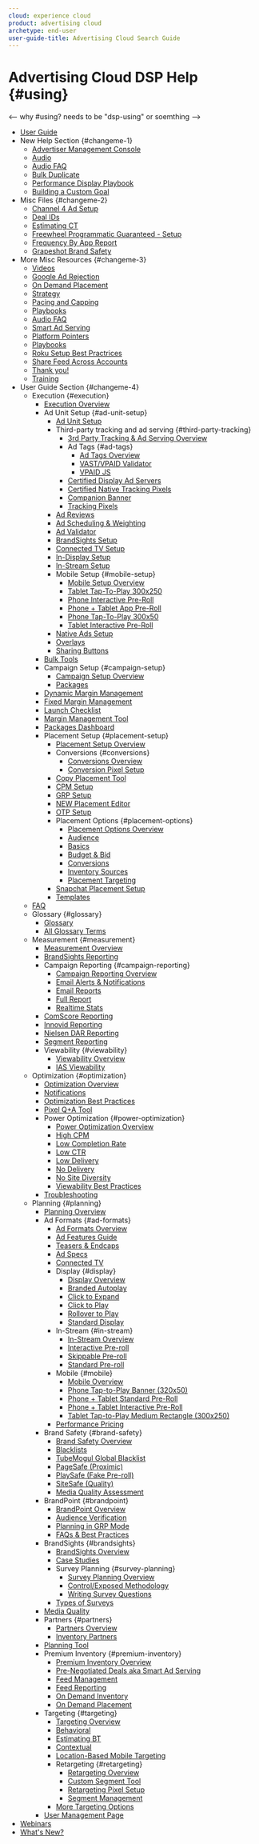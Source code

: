 ```yaml
---
cloud: experience cloud
product: advertising cloud
archetype: end-user
user-guide-title: Advertising Cloud Search Guide
---
```


# Advertising Cloud DSP Help {#using}
<-- why #using? needs to be "dsp-using" or soemthing -->

+ [User Guide](misc-not-in-toc/user-guide.md)
+ New Help Section {#changeme-1}
  + [Advertiser Management Console](misc-not-in-toc/new/advertiser-management-console.md)
  + [Audio](misc-not-in-toc/new/audio.md)
  + [Audio FAQ](misc-not-in-toc/new/audio/audio-faq.md)
  + [Bulk Duplicate](misc-not-in-toc/new/bulk-duplicate.md)
  + [Performance Display Playbook](misc-not-in-toc/new/performance-display-playbook.md)
  + [Building a Custom Goal](misc-not-in-toc/new/performance-display-playbook/building-a-custom-goal.md)
+ Misc Files {#changeme-2}
  + [Channel 4 Ad Setup](misc-not-in-toc/channel4.md)
  + [Deal IDs](misc-not-in-toc/deal-ids.md)
  + [Estimating CT](misc-not-in-toc/estimating-ct.md)
  + [Freewheel Programmatic Guaranteed - Setup](misc-not-in-toc/freewheel-programmatic-guaranteed-setup.md)
  + [Frequency By App Report](misc-not-in-toc/frequency-by-app-report.md)
  + [Grapeshot Brand Safety](misc-not-in-toc/grapeshot-brand-safety.md)
+ More Misc Resources {#changeme-3}
  + [Videos](misc-not-in-toc/page-id-1273.md)
  + [Google Ad Rejection](misc-not-in-toc/page-id-3605.md)
  + [On Demand Placement](misc-not-in-toc/page-id-4767.md)
  + [Strategy](misc-not-in-toc/page-id-5177.md)
  + [Pacing and Capping](misc-not-in-toc/page-id-6978.md)
  + [Playbooks](misc-not-in-toc/page-id-7499.md)
  + [Audio FAQ](misc-not-in-toc/page-id-7624.md)
  + [Smart Ad Serving](misc-not-in-toc/page-id-7700.md)
  + [Platform Pointers](misc-not-in-toc/platform-pointers.md)
  + [Playbooks](misc-not-in-toc/playbooks.md)
  + [Roku Setup Best Practrices](misc-not-in-toc/roku-best-practices.md)
  + [Share Feed Across Accounts](misc-not-in-toc/share-feed-across-accounts.md)
  + [Thank you!](misc-not-in-toc/thank.md)
  + [Training](misc-not-in-toc/training.md)
+ User Guide Section {#changeme-4}
  + Execution {#execution}
    + [Execution Overview](execution.md)
    + Ad Unit Setup {#ad-unit-setup}
      + [Ad Unit Setup](execution/ad-unit-setup.md)
      + Third-party tracking and ad serving {#third-party-tracking}
        + [3rd Party Tracking & Ad Serving Overview](execution/ad-unit-setup/3rd-party-tracking-adserving.md)
        + Ad Tags {#ad-tags}
          + [Ad Tags Overview](execution/ad-unit-setup/3rd-party-tracking-adserving/ad-tags.md)
          + [VAST/VPAID Validator](execution/ad-unit-setup/3rd-party-tracking-adserving/ad-tags/vastvpaid-validator.md)
          + [VPAID JS](execution/ad-unit-setup/3rd-party-tracking-adserving/ad-tags/vpaid-js.md)
        + [Certified Display Ad Servers](execution/ad-unit-setup/3rd-party-tracking-adserving/certified-display-ad-servers.md)
        + [Certified Native Tracking Pixels](execution/ad-unit-setup/3rd-party-tracking-adserving/certified-native-tracking-pixels.md)
        + [Companion Banner](execution/ad-unit-setup/3rd-party-tracking-adserving/companion-banner.md)
        + [Tracking Pixels](execution/ad-unit-setup/3rd-party-tracking-adserving/tracking-pixels.md)
      + [Ad Reviews](execution/ad-unit-setup/ad-reviews.md)
      + [Ad Scheduling & Weighting](execution/ad-unit-setup/ad-scheduling-weighting.md)
      + [Ad Validator](execution/ad-unit-setup/ad-validator.md)
      + [BrandSights Setup](execution/ad-unit-setup/brandsights-setup.md)
      + [Connected TV Setup](execution/ad-unit-setup/connected-tv-setup.md)
      + [In-Display Setup](execution/ad-unit-setup/in-display-setup.md)
      + [In-Stream Setup](execution/ad-unit-setup/in-stream-setup.md)
      + Mobile Setup {#mobile-setup}
        + [Mobile Setup Overview](execution/ad-unit-setup/mobile-setup.md)
        + [Tablet Tap-To-Play 300x250](execution/ad-unit-setup/mobile-setup/mobile-app-ctp.md)
        + [Phone Interactive Pre-Roll](execution/ad-unit-setup/mobile-setup/mobile-app-interactive.md)
        + [Phone + Tablet App Pre-Roll](execution/ad-unit-setup/mobile-setup/mobile-app-pr.md)
        + [Phone Tap-To-Play 300x50](execution/ad-unit-setup/mobile-setup/mobile-web-ctp.md)
        + [Tablet Interactive Pre-Roll](execution/ad-unit-setup/mobile-setup/tablet-app-interactive.md)
      + [Native Ads Setup](execution/ad-unit-setup/native-setup.md)
      + [Overlays](execution/ad-unit-setup/overlay.md)
      + [Sharing Buttons](execution/ad-unit-setup/sharing-buttons.md)
    + [Bulk Tools](execution/bulk-tools.md)
    + Campaign Setup {#campaign-setup}
      + [Campaign Setup Overview](execution/campaign-setup.md)
      + [Packages](execution/campaign-setup/packages.md)
    + [Dynamic Margin Management](execution/dynamicmargin.md)
    + [Fixed Margin Management](execution/fixedmargin.md)
    + [Launch Checklist](execution/launch-checklist.md)
    + [Margin Management Tool](execution/margin-management-tool.md)
    + [Packages Dashboard](execution/packages-dashboard.md)
    + Placement Setup {#placement-setup}
      + [Placement Setup Overview](execution/placement-setup.md)
      + Conversions {#conversions}
        + [Conversions Overview](execution/placement-setup/conversions.md)
        + [Conversion Pixel Setup](execution/placement-setup/conversions/conversion-pixel-setup.md)
      + [Copy Placement Tool](execution/placement-setup/copy-placement-tool.md)
      + [CPM Setup](execution/placement-setup/cpm-setup.md)
      + [GRP Setup](execution/placement-setup/grp-setup.md)
      + [NEW Placement Editor](execution/placement-setup/introducing-the-new-placement-editor.md)
      + [OTP Setup](execution/placement-setup/otp-setup.md)
      + Placement Options {#placement-options}
        + [Placement Options Overview](execution/placement-setup/placement-options.md)
        + [Audience](execution/placement-setup/placement-options/audience.md)
        + [Basics](execution/placement-setup/placement-options/basics.md)
        + [Budget & Bid](execution/placement-setup/placement-options/budget-bid.md)
        + [Conversions](execution/placement-setup/placement-options/conversions-2.md)
        + [Inventory Sources](execution/placement-setup/placement-options/inventory-sources.md)
        + [Placement Targeting](execution/placement-setup/placement-options/placement-targeting.md)
      + [Snapchat Placement Setup](execution/placement-setup/snapchat-placement-setup.md)
      + [Templates](execution/placement-setup/templates.md)
  + [FAQ](faq.md)
  + Glossary {#glossary}
    + [Glossary](glossary.md)
    + [All Glossary Terms](glossary/all-terms.md)
  + Measurement {#measurement}
    + [Measurement Overview](measurement.md)
    + [BrandSights Reporting](measurement/brandsights-reporting.md)
    + Campaign Reporting {#campaign-reporting}
      + [Campaign Reporting Overview](measurement/campaign-reporting.md)
      + [Email Alerts & Notifications](measurement/campaign-reporting/email-alerts-notifications.md)
      + [Email Reports](measurement/campaign-reporting/email-reports.md)
      + [Full Report](measurement/campaign-reporting/full-report.md)
      + [Realtime Stats](measurement/campaign-reporting/realtime-stats.md)
    + [ComScore Reporting](measurement/comscore-vce.md)
    + [Innovid Reporting](measurement/innovid-reporting.md)
    + [Nielsen DAR Reporting](measurement/nielsen-ocr-reporting.md)
    + [Segment Reporting](measurement/segment-reporting.md)
    + Viewability {#viewability}
      + [Viewability Overview](measurement/viewability.md)
      + [IAS Viewability](measurement/viewability/ias-integration.md)
  + Optimization {#optimization}
    + [Optimization Overview](optimization.md)
    + [Notifications](optimization/notifications.md)
    + [Optimization Best Practices](optimization/optimization-goals.md)
    + [Pixel Q+A Tool](optimization/pixel-qa-tool.md)
    + Power Optimization {#power-optimization}
      + [Power Optimization Overview](optimization/power-optimization.md)
      + [High CPM](optimization/power-optimization/high-cpm.md)
      + [Low Completion Rate](optimization/power-optimization/low-completion-rate.md)
      + [Low CTR](optimization/power-optimization/low-ctr.md)
      + [Low Delivery](optimization/power-optimization/low-delivery.md)
      + [No Delivery](optimization/power-optimization/no-delivery.md)
      + [No Site Diversity](optimization/power-optimization/no-site-diversity.md)
      + [Viewability Best Practices](optimization/power-optimization/viewability-best-practices.md)
    + [Troubleshooting](optimization/troubleshooting.md)
  + Planning {#planning}
    + [Planning Overview](planning.md)
    + Ad Formats {#ad-formats}
      + [Ad Formats Overview](planning/ad-formats.md)
      + [Ad Features Guide](planning/ad-formats/ad-features-guide.md)
      + [Teasers & Endcaps](planning/ad-formats/ad-features-guide/teasers-endcaps.md)
      + [Ad Specs](planning/ad-formats/ad-specs.md)
      + [Connected TV](planning/ad-formats/connected-tv.md)
      + Display {#display}
        + [Display Overview](planning/ad-formats/in-display.md)
        + [Branded Autoplay](planning/ad-formats/in-display/branded-autoplay.md)
        + [Click to Expand](planning/ad-formats/in-display/click-to-expand.md)
        + [Click to Play](planning/ad-formats/in-display/click-to-play.md)
        + [Rollover to Play](planning/ad-formats/in-display/rollover-to-play.md)
        + [Standard Display](planning/ad-formats/in-display/standard-display.md)
      + In-Stream {#in-stream}
        + [In-Stream Overview](planning/ad-formats/in-stream.md)
        + [Interactive Pre-roll](planning/ad-formats/in-stream/interactive-pre-roll.md)
        + [Skippable Pre-roll](planning/ad-formats/in-stream/skippable-pre-roll.md)
        + [Standard Pre-roll](planning/ad-formats/in-stream/standard-pre-roll.md)
      + Mobile {#mobile}
        + [Mobile Overview](planning/ad-formats/mobile.md)
        + [Phone Tap-to-Play Banner (320x50)](planning/ad-formats/mobile/mobile-app-ctp.md)
        + [Phone + Tablet Standard Pre-Roll](planning/ad-formats/mobile/mobile-app-pr.md)
        + [Phone + Tablet Interactive Pre-Roll](planning/ad-formats/mobile/mobile-interactive-pr.md)
        + [Tablet Tap-to-Play Medium Rectangle (300x250)](planning/ad-formats/mobile/mobile-web-ctp.md)
      + [Performance Pricing](planning/ad-formats/performance-pricing.md)
    + Brand Safety {#brand-safety}
      + [Brand Safety Overview](planning/brand-safety.md)
      + [Blacklists](planning/brand-safety/blacklists.md)
      + [TubeMogul Global Blacklist](planning/brand-safety/blacklists/tubemogul-global-blacklist.md)
      + [PageSafe (Proximic)](planning/brand-safety/pagesafe-proximic.md)
      + [PlaySafe (Fake Pre-roll)](planning/brand-safety/playsafe-fake-pre-roll.md)
      + [SiteSafe (Quality)](planning/brand-safety/sitesafe-quality.md)
      + [Media Quality Assessment](planning/brand-safety/viewability-audit.md)
    + BrandPoint {#brandpoint}
      + [BrandPoint Overview](planning/brandpoint.md)
      + [Audience Verification](planning/brandpoint/audience-verification.md)
      + [Planning in GRP Mode](planning/brandpoint/buying-in-cost-per-point.md)
      + [FAQs & Best Practices](planning/brandpoint/faqs-best-practices.md)
    + BrandSights {#brandsights}
      + [BrandSights Overview](planning/brandsights.md)
      + [Case Studies](planning/brandsights/case-studies.md)
      + Survey Planning {#survey-planning}
        + [Survey Planning Overview](planning/brandsights/survey-planning.md)
        + [Control/Exposed Methodology](planning/brandsights/survey-planning/controlexposed-methodology.md)
        + [Writing Survey Questions](planning/brandsights/survey-planning/writing-survey-questions.md)
      + [Types of Surveys](planning/brandsights/types-surveys.md)
    + [Media Quality](planning/media-quality.md)
    + Partners {#partners}
      + [Partners Overview](planning/partners.md)
      <!-- No text in file --> <!-- + [Ad Serving](planning/partners/ad-serving.md) -->
      <!-- No text in file --> <!-- + [Data Partners](planning/partners/data-partners.md) -->
      + [Inventory Partners](planning/partners/inventory-partners.md)
      <!-- No text in file --> <!-- + [Measurement Partners](planning/partners/measurement-partners.md) -->
    + [Planning Tool](planning/planning-tool-beta.md)
    + Premium Inventory {#premium-inventory}
      + [Premium Inventory Overview](planning/private-inventory.md)
      + [Pre-Negotiated Deals aka Smart Ad Serving](planning/private-inventory/brandaccess.md)
      + [Feed Management](planning/private-inventory/brandaccess/feed-management.md)
      + [Feed Reporting](planning/private-inventory/feeds-reporting.md)
      + [On Demand Inventory](planning/private-inventory/on-demand-inventory.md)
      + [On Demand Placement](planning/private-inventory/on-demand-inventory/on-demand-placement.md)
    + Targeting {#targeting}
      + [Targeting Overview](planning/targeting.md)
      + [Behavioral](planning/targeting/behavioral.md)
      + [Estimating BT](planning/targeting/behavioral/estimating-bt.md)
      + [Contextual](planning/targeting/contextual.md)
      + [Location-Based Mobile Targeting](planning/targeting/factual-geo-targeting.md)
      + Retargeting {#retargeting}
        + [Retargeting Overview](planning/targeting/retargeting.md)
        + [Custom Segment Tool](planning/targeting/retargeting/custom-segment-tool.md)
        + [Retargeting Pixel Setup](planning/targeting/retargeting/retargeting-pixel-setup.md)
        + [Segment Management](planning/targeting/retargeting/segment-management.md)
      + [More Targeting Options](planning/targeting/targeting-options.md)
    + [User Management Page](planning/user-management-page.md)
+ [Webinars](webinars.md)
+ [What's New?](whats-new.md)
